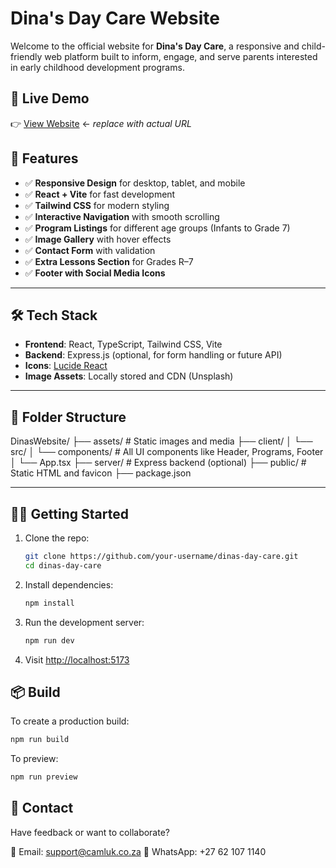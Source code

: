 # Dina's Day Care Website

Welcome to the official website for **Dina's Day Care**, a responsive and child-friendly web platform built to inform, engage, and serve parents interested in early childhood development programs.

## 🚀 Live Demo

👉 [View Website](https://www.dinasgroup.co.za) ← _replace with actual URL_


## 🧸 Features

- ✅ **Responsive Design** for desktop, tablet, and mobile
- ✅ **React + Vite** for fast development
- ✅ **Tailwind CSS** for modern styling
- ✅ **Interactive Navigation** with smooth scrolling
- ✅ **Program Listings** for different age groups (Infants to Grade 7)
- ✅ **Image Gallery** with hover effects
- ✅ **Contact Form** with validation
- ✅ **Extra Lessons Section** for Grades R–7
- ✅ **Footer with Social Media Icons**

---

## 🛠️ Tech Stack

- **Frontend**: React, TypeScript, Tailwind CSS, Vite
- **Backend**: Express.js (optional, for form handling or future API)
- **Icons**: [Lucide React](https://lucide.dev/icons/)
- **Image Assets**: Locally stored and CDN (Unsplash)

---

## 📁 Folder Structure



DinasWebsite/
├── assets/              # Static images and media
├── client/
│   └── src/
│       └── components/  # All UI components like Header, Programs, Footer
│       └── App.tsx
├── server/              # Express backend (optional)
├── public/              # Static HTML and favicon
├── package.json


---

## 🧑‍💻 Getting Started

1. Clone the repo:

   ```bash
   git clone https://github.com/your-username/dinas-day-care.git
   cd dinas-day-care
   ```

2. Install dependencies:

   ```bash
   npm install
   ```

3. Run the development server:

   ```bash
   npm run dev
   ```

4. Visit [http://localhost:5173](http://localhost:5173)


## 📦 Build

To create a production build:

```bash
npm run build
```

To preview:

```bash
npm run preview
```


## 📧 Contact

Have feedback or want to collaborate?

📧 Email: [support@camluk.co.za](mailto:support@camluk.co.za)
📱 WhatsApp: +27 62 107 1140
